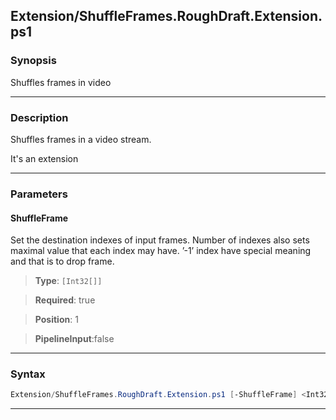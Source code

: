 
Extension/ShuffleFrames.RoughDraft.Extension.ps1
------------------------------------------------
### Synopsis
Shuffles frames in video

---
### Description

Shuffles frames in a video stream.

It's an extension

---
### Parameters
#### **ShuffleFrame**

Set the destination indexes of input frames. 
Number of indexes also sets maximal value that each index may have.
’-1’ index have special meaning and that is to drop frame.



> **Type**: ```[Int32[]]```

> **Required**: true

> **Position**: 1

> **PipelineInput**:false



---
### Syntax
```PowerShell
Extension/ShuffleFrames.RoughDraft.Extension.ps1 [-ShuffleFrame] <Int32[]> [<CommonParameters>]
```
---



